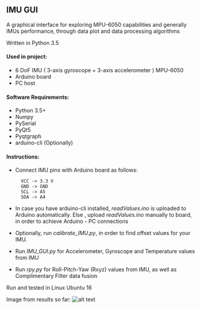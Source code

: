 ## IMU GUI

A graphical interface for exploring MPU-6050 capabilities and generally IMUs performance, through data plot and 
data processing algorithms

Written in Python 3.5

#### Used in project: 
- 6 DoF IMU ( 3-axis gyroscope + 3-axis accelerometer ) MPU-6050
- Arduino board
- PC host

#### Software Requirements:
- Python 3.5+
- Numpy
- PySerial
- PyQt5
- Pyqtgraph
- arduino-cli (Optionally)

#### Instructions:
- Connect IMU pins with Arduino board as follows:

        VCC -> 3.3 V
        GND -> GND
        SCL -> A5
        SDA -> A4
        
- In case you have arduino-cli installed, *readValues.ino* is uploaded to Arduino automatically. Else , upload *readValues.ino* manually to board, in order to achieve Arduino - PC connections

- Optionally, run *calibrate_IMU.py*, in order to find offset values for your IMU.
 
- Run *IMU_GUI.py* for Accelerometer, Gyroscope and Temperature values from IMU

- Run *rpy.py* for Roll-Pitch-Yaw (Rxyz) values from IMU, as well as Complimentary Filter data fusion

Run and tested in Linux Ubuntu 16


Image from results so far: ![alt text](https://github.com/path321/imu_suit/issues/1#issue-515577957) 
